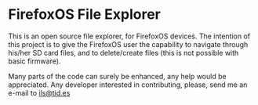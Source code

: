 FirefoxOS File Explorer
=======================

This is an open source file explorer, for FirefoxOS devices. The intention of this project is to give the FirefoxOS user the capability to navigate through his/her SD card files, and to delete/create files (this is not possible with basic firmware). 

Many parts of the code can surely be enhanced, any help would be appreciated. Any developer interested in contributing, please, send me an e-mail to ils@tid.es
